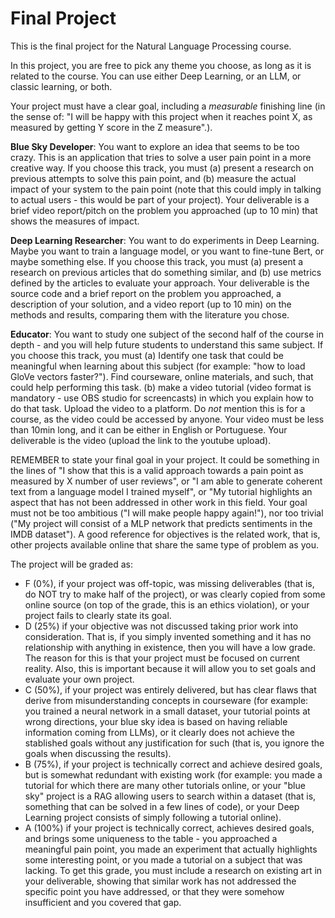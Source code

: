 # Final Project

This is the final project for the Natural Language Processing course.

In this project, you are free to pick any theme you choose, as long as it is related to the course. You can use either Deep Learning, or an LLM, or classic learning, or both.

Your project must have a clear goal, including a *measurable* finishing line (in the sense of: "I will be happy with this project when it reaches point X, as measured by getting Y score in the Z measure".). 

**Blue Sky Developer**: You want to explore an idea that seems to be too crazy. This is an application that tries to solve a user pain point in a more creative way. If you choose this track, you must (a) present a research on previous attempts to solve this pain point, and (b) measure the actual impact of your system to the pain point (note that this could imply in talking to actual users - this would be part of your project). Your deliverable is a brief video report/pitch on the problem you approached (up to 10 min) that shows the measures of impact.

**Deep Learning Researcher**: You want to do experiments in Deep Learning. Maybe you want to train a language model, or you want to fine-tune Bert, or maybe something else. If you choose this track, you must (a) present a research on previous articles that do something similar, and (b) use metrics defined by the articles to evaluate your approach. Your deliverable is the source code and a brief report on the problem you approached, a description of your solution, and a video report  (up to 10 min)  on the methods and results, comparing them with the literature you chose.

**Educator**: You want to study one subject of the second half of the course in depth - and you will help future students to understand this same subject. If you choose this track, you must (a) Identify one task that could be meaningful when learning about this subject (for example: "how to load GloVe vectors faster?"). Find courseware, online materials, and such, that could help performing this task. (b) make a video tutorial (video format is mandatory - use OBS studio for screencasts) in which you explain how to do that task. Upload the video to a platform. Do *not* mention this is for a course, as the video could be accessed by anyone. Your video must be less than 10min long, and it can be either in English or Portuguese. Your deliverable is the video (upload the link to the youtube upload).

REMEMBER to state your final goal in your project. It could be something in the lines of "I show that this is a valid approach towards a pain point as measured by X number of user reviews", or "I am able to generate coherent text from a language model I trained myself", or "My tutorial highlights an aspect that has not been addressed in other work in this field. Your goal must not be too ambitious ("I will make people happy again!"), nor too trivial ("My project will consist of a MLP network that predicts sentiments in the IMDB dataset"). A good reference for objectives is the related work, that is, other projects available online that share the same type of problem as you.

The project will be graded as:

* F (0%), if your project was off-topic, was missing deliverables (that is, do NOT try to make half of the project), or was clearly copied from some online source (on top of the grade, this is an ethics violation), or your project fails to clearly state its goal.
* D (25%) if your objective was not discussed taking prior work into consideration. That is, if you simply invented something and it has no relationship with anything in existence, then you will have a low grade. The reason for this is that your project must be focused on current reality. Also, this is important because it will allow you to set goals and evaluate your own project.
* C (50%), if your project was entirely delivered, but has clear flaws that derive from misunderstanding concepts in courseware (for example: you trained a neural network in a small dataset, your tutorial points at wrong directions, your blue sky idea is based on having reliable information coming from LLMs), or it clearly does not achieve the stablished goals without any justification for such (that is, you ignore the goals when discussing the results).
* B (75%), if your project is technically correct and achieve desired goals, but is somewhat redundant with existing work (for example: you made a tutorial for which there are many other tutorials online, or your "blue sky" project is a RAG allowing users to search within a dataset (that is, something that can be solved in a few lines of code), or your Deep Learning project consists of simply following a tutorial online).
* A (100%) if your project is technically correct, achieves desired goals, and brings some uniqueness to the table - you approached a meaningful pain point, you made an experiment that actually highlights some interesting point, or you made a tutorial on a subject that was lacking. To get this grade, you must include a research on existing art in your deliverable, showing that similar work has not addressed the specific point you have addressed, or that they were somehow insufficient and you covered that gap.